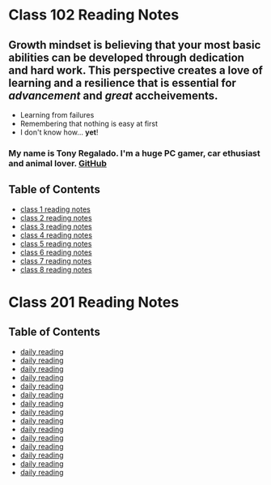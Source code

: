 # Class 102 Reading Notes


## Growth mindset is believing that your most basic abilities can be developed through dedication and hard work. This perspective creates a love of learning and a resilience that is essential for *advancement* and *great* accheivements. 

- Learning from failures
- Remembering that nothing is easy at first
- I don't know how... **yet**!

### My name is Tony Regalado. I'm a huge PC gamer, car ethusiast and animal lover. [GitHub](https://github.com/Edward-Regalado)


## Table of Contents  
- [class 1 reading notes](class1.md)
- [class 2 reading notes](class2.md)
- [class 3 reading notes](class3.md)
- [class 4 reading notes](class4.md)
- [class 5 reading notes](class5.md)
- [class 6 reading notes](class6.md)
- [class 7 reading notes](class7.md)
- [class 8 reading notes](class8.md)


# Class 201 Reading Notes

## Table of Contents 
- [daily reading](201class1.md)
- [daily reading](class.md)
- [daily reading](class.md)
- [daily reading](class.md)
- [daily reading](class.md)
- [daily reading](class.md)
- [daily reading](class.md)
- [daily reading](class.md)
- [daily reading](class.md)
- [daily reading](class.md)
- [daily reading](class.md)
- [daily reading](class.md)
- [daily reading](class.md)
- [daily reading](class.md)
- [daily reading](class.md)
